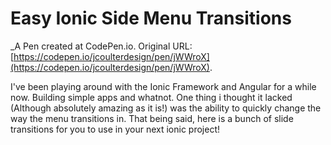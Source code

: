 # Easy Ionic Side Menu Transitions
 _A Pen created at CodePen.io. Original URL: [https://codepen.io/jcoulterdesign/pen/jWWroX](https://codepen.io/jcoulterdesign/pen/jWWroX).

 I've been playing around with the Ionic Framework and Angular for a while now. Building simple apps and whatnot. One thing i thought it lacked (Although absolutely amazing as it is!) was the ability to quickly change the way the menu transitions in. That being said, here is a bunch of slide transitions for you to use in your next ionic project!